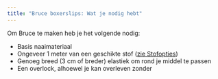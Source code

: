 ```yaml
---
title: "Bruce boxerslips: Wat je nodig hebt"
---
```


Om Bruce te maken heb je het volgende nodig:

- Basis naaimateriaal
- Ongeveer 1 meter van een geschikte stof ([zie Stofopties](/docs/designs/bruce/fabric/))
- Genoeg breed (3 cm of breder) elastiek om rond je middel te passen
- Een overlock, alhoewel je kan overleven zonder
